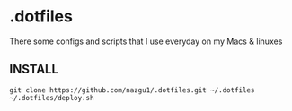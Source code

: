 # .dotfiles
There some configs and scripts that I use everyday on my Macs & linuxes

## INSTALL
	git clone https://github.com/nazgu1/.dotfiles.git ~/.dotfiles
  	~/.dotfiles/deploy.sh
